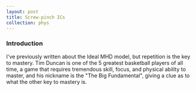 ```yaml
---
layout: post
title: Screw-pinch ICs
collection: phys
---
```

### Introduction
I've previously written about the Ideal MHD model, but repetition is the key to mastery. Tim Duncan is one of the 5 greatest basketball players of all time, a game that requires tremendous skill, focus, and physical ability to master, and his nickname is the "The Big Fundamental", giving a clue as to what the other key to mastery is. 
